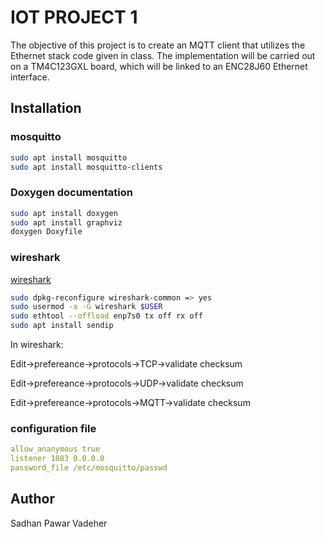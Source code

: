 # IOT PROJECT 1
The objective of this project is to create an MQTT client that utilizes the Ethernet stack code given in class. The implementation will be carried out on a TM4C123GXL board, which will be linked to an ENC28J60 Ethernet interface.

## Installation

### mosquitto 

```bash
sudo apt install mosquitto
sudo apt install mosquitto-clients
```

### Doxygen documentation

```bash
sudo apt install doxygen
sudo apt install graphviz
doxygen Doxyfile
```
### wireshark
[wireshark](https://www.geeksforgeeks.org/how-to-install-and-use-wireshark-on-ubuntu-linux/)

```bash
sudo dpkg-reconfigure wireshark-common => yes
sudo usermod -a -G wireshark $USER
sudo ethtool --offload enp7s0 tx off rx off
sudo apt install sendip
```
In wireshark:

Edit->prefereance->protocols->TCP->validate checksum

Edit->prefereance->protocols->UDP->validate checksum

Edit->prefereance->protocols->MQTT->validate checksum
### configuration file
```yaml
allow_ananymous true
listener 1883 0.0.0.0
password_file /etc/mosquitto/passwd
```

## Author
Sadhan Pawar Vadeher
